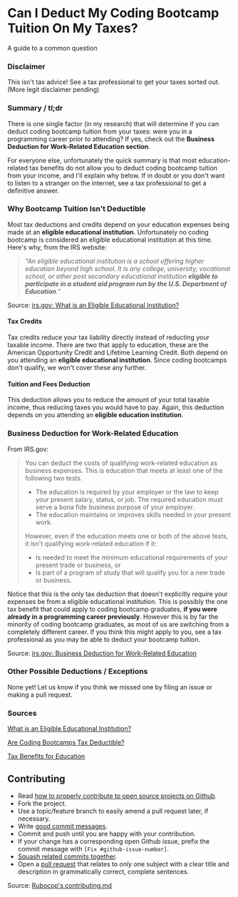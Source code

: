 # Can I Deduct My Coding Bootcamp Tuition On My Taxes?
A guide to a common question

### Disclaimer
This isn't tax advice! See a tax professional to get your taxes sorted out. (More legit disclaimer pending)

### Summary / tl;dr
There is one single factor (in my research) that will determine if you can deduct coding bootcamp tuition from your taxes: were you in a programming career prior to attending? If yes, check out the **Business Deduction for Work-Related Education section**.

For everyone else, unfortunately the quick summary is that most education-related tax benefits do not allow you to deduct coding bootcamp tuition from your income, and I'll explain why below. If in doubt or you don't want to listen to a stranger on the internet, see a tax professional to get a definitive answer.

### Why Bootcamp Tuition Isn't Deductible
Most tax deductions and credits depend on your education expenses being made at an **eligible educational institution**. Unfortunately no coding bootcamp is considered an eligible educational institution at this time. Here's why, from the IRS website:

> _"An eligible educational institution is a school offering higher education beyond high school. It is any college, university, vocational school, or other post secondary educational institution **eligible to participate in a student aid program run by the U.S. Department of Education**."_

Source: [irs.gov: What is an Eligible Educational Institution?](https://www.irs.gov/individuals/eligible-educational-inst)

#### Tax Credits
Tax credits reduce your tax liability directly instead of reducting your taxable income. There are two that apply to education,  these are the American Opportunity Credit and Lifetime Learning Credit. Both depend on you attending an **eligible educational institution**. Since coding bootcamps don't qualify, we won't cover these any further.

#### Tuition and Fees Deduction
This deduction allows you to reduce the amount of your total taxable income, thus reducing taxes you would have to pay. Again, this deduction depends on you attending an **eligible education institution**.

### Business Deduction for Work-Related Education
From IRS.gov:

> You can deduct the costs of qualifying work-related education as business expenses. This is education that meets at least one of the following two tests.
> * The education is required by your employer or the law to keep your present salary, status, or job. The required education must serve a bona fide business purpose of your employer.
> * The education maintains or improves skills needed in your present work.
> 
> However, even if the education meets one or both of the above tests, it isn't qualifying work-related education if it:
> * Is needed to meet the minimum educational requirements of your present trade or business, or
> * Is part of a program of study that will qualify you for a new trade or business.

Notice that this is the only tax deduction that doesn't explicitly require your expenses be from a eligible educational institution. This is possibly the one tax benefit that could apply to coding bootcamp graduates, **if you were already in a programming career previously**. However this is by far the minority of coding bootcamp graduates, as most of us are switching from a completely different career. If you think this might apply to you, see a tax professional as you may be able to deduct your bootcamp tuition. 

Source: [irs.gov: Business Deduction for Work-Related Education](https://www.irs.gov/publications/p970/ch12.html)

### Other Possible Deductions / Exceptions
None yet! Let us know if you think we missed one by filing an issue or making a pull request.

### Sources
[What is an Eligible Educational Institution?](https://www.irs.gov/individuals/eligible-educational-inst)

[Are Coding Bootcamps Tax Deductible?](http://blog.wefinance.co/are-coding-bootcamps-tax-deductible/)

[Tax Benefits for Education](https://www.irs.gov/uac/tax-benefits-for-education-information-center)

## Contributing 

* Read [how to properly contribute to open source projects on Github](http://gun.io/blog/how-to-github-fork-branch-and-pull-request).
* Fork the project.
* Use a topic/feature branch to easily amend a pull request later, if necessary.
* Write [good commit messages](http://tbaggery.com/2008/04/19/a-note-about-git-commit-messages.html).
* Commit and push until you are happy with your contribution.
* If your change has a corresponding open Github issue, prefix the commit message with `[Fix #github-issue-number]`.
* [Squash related commits together](http://gitready.com/advanced/2009/02/10/squashing-commits-with-rebase.html).
* Open a [pull request](https://help.github.com/articles/using-pull-requests) that relates to *only* one subject with a clear title
  and description in grammatically correct, complete sentences.

Source: [Rubocop's contributing.md](https://github.com/bbatsov/rubocop/blob/master/CONTRIBUTING.md)
